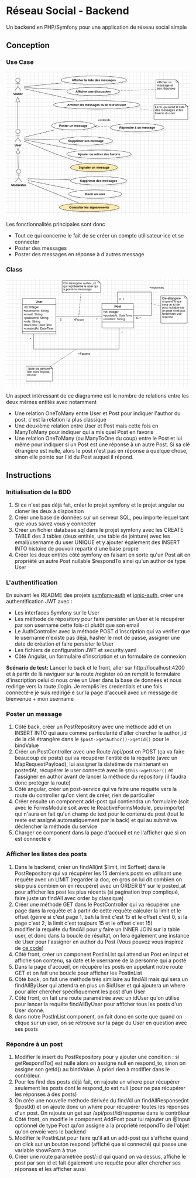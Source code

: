 # Réseau Social - Backend
Un backend en PHP/Symfony pour une application de réseau social simple

## Conception
### Use Case
![Diagramme de Use Case](./conception/reseau-social-uc.png)

Les fonctionnalités principales sont donc 
* Tout ce qui concerne le fait de se créer un compte utilisateur⋅ice et se connecter
* Poster des messages
* Poster des messages en réponse à d'autres message

### Class
![Diagramme de Class](./conception/reseau-social-class.png)

Un aspect intéressant de ce diagramme est le nombre de relations entre les deux mêmes entités avec notamment
* Une relation OneToMany entre User et Post pour indiquer l'author du post, c'est la relation la plus classique
* Une deuxième relation entre User et Post mais cette fois en ManyToMany pour indiquer qui a mis quel Post en favoris
* Une relation OneToMany (ou ManyToOne du coup) entre le Post et lui même pour indiquer si un Post est une réponse à un autre Post. Si sa clé étrangère est nulle, alors le post n'est pas en réponse à quelque chose, sinon elle pointe sur l'id du Post auquel il répond.


## Instructions

### Initialisation de la BDD
1. Si ce n'est pas déjà fait, créer le projet symfony et le projet angular ou cloner les deux à disposition
2. Créer une base de données sur un serveur SQL, peu importe lequel tant que vous savez vous y connecter
3. Créer un fichier database.sql dans le projet symfony avec les CREATE TABLE des 3 tables (deux entités, une table de jointure) avec les email/username du user UNIQUE et y ajouter également des INSERT INTO histoire de pouvoir repartir d'une base propre
4. Créer les deux entités côté symfony en faisant en sorte qu'un Post ait en propriété un autre Post nullable $respondTo ainsi qu'un author de type User

### L'authentification
En suivant les README des projets [symfony-auth](https://github.com/m2i-grenoble-2024/symfony-auth) et [ionic-auth](https://github.com/m2i-grenoble-2024/ionic-auth), créer une authentification JWT avec :
* Les interfaces Symfony sur le User
* Les méthode de répository pour faire persister un User et le récupérer par son username cette fois-ci plutôt que son email
* Le AuthController avec la méthode POST d'inscription qui va vérifier que le username n'existe pas déjà, hasher le mot de passe, assigner une date de création et faire persister le User
* Les fichiers de configuration JWT et security.yaml
* Côté Angular, un formulaire d'inscription et un formulaire de connexion

**Scénario de test:** Lancer le back et le front, aller sur http://localhost:4200 et à partir de là naviguer sur la route /register où on remplit le formulaire d'inscription celui ci nous crée un User dans la base de données et nous redirige vers la route /login. Je remplis les credentials et une fois connecté⋅e je suis redirigé⋅e sur la page d'accueil avec un message de bienvenue + mon username

### Poster un message
1. Côté back, créer un PostRepository avec une méthode add et un INSERT INTO qui aura comme particularité d'aller chercher le author_id de la clé étrangère dans le `$post->getAuthor()->getId()` pour le bindValue 
2. Créer un PostController avec une Route /api/post en POST (ça va faire beaucoup de posts) qui va récupérer l'entité de la requête (avec un MapRequestPayload), lui assigner la datetime de maintenant en postedAt, récupérer le user connecté avec le `$this->getUser()` et l'assigner en author avant de lancer la méthode du repository (il faudra donc protéger la route)
3. Côté angular, créer un post-service qui va faire une requête vers la route du controller qu'on vient de créer, rien de particulier
4. Créer ensuite un component add-post qui contiendra un formulaire (soit avec le FormsModule soit avec le ReactiveFormsModule, peu importe) qui n'aura en fait qu'un champ de text pour le contenu du post (tout le reste est assigné automatiquement par le back) et qui au submit va déclencher la méthode du service
5. Charger ce component dans la page d'accueil et ne l'afficher que si on est connecté⋅e

### Afficher les listes des posts
1. Dans le backend, créer un findAll(int $limit, int $offset) dans le PostRepository qui va récupérer les 15 derniers posts en utilisant une requête avec un LIMIT (regarder la doc, en gros on lui dit combien on skip puis combien on en récupère) avec un ORDER BY sur le posted_at pour afficher les post les plus récents (si pagination trop compliqué, faire juste un findAll avec order by classique)
2. Créer une méthode GET dans le PostController qui va récupérer une page dans la requête et à partir de cette requête calculer la limit et le offset (genre si c'est page 1, bah la limit c'est 15 et le offset c'est 0, si la page c'est 2, la limit c'est toujours 15 et le offset c'est 15)
3. modifier la requête du findAll pour y faire un INNER JOIN sur la table user, et donc dans la boucle de résultat, on fera également une instance de User pour l'assigner en author du Post (Vous pouvez vous inspirez de [ce code](https://github.com/m2i-grenoble-2024/symfony-auth/blob/annonce/src/Repository/AnnonceRepository.php#L26))
4. Côté front, créer un component PostInList qui attend un Post en input et affiche son contenu, sa date et le username de la personne qui a posté
5. Dans la page d'accueil, on récupère les posts en appelant notre route GET et on fait une boucle pour afficher les PostInList
6. Côté back, on fait une méthode très similaire au findAll mais qui sera un findAllByUser qui attendra en plus un $idUser et qui ajoutera un where pour aller chercher spécifiquement les post d'un User
7. Côté front, on fait une route paramétrée avec un idUser qu'on utilise pour lancer la requête findAllByUser pour afficher tous les posts d'un User donné.
8. dans notre PostInList component, on fait donc en sorte que quand on clique sur un user, on se retrouve sur la page du User en question avec ses posts

### Répondre à un post
1. Modifier le insert du PostRepository pour y ajouter une condition : si getRespondTo() est nulle alors on assigne null en respond_to, sinon on assigne son getId() au bindValue. À priori rien à modifier dans le contrôleur.
2. Pour les find des posts déjà fait, on rajoute un where pour récupérer seulement les posts dont le respond_to est null (pour ne pas récupérer les réponses à des posts)
3. On crée une nouvelle méthode dérivée du findAll un findAllResponse(int $postId) et on ajoute donc un where pour récupérer toutes les réponses d'un post. On rajoute un get sur /api/post/id/response dans le contrôleur
4. Côté front, on modifie le component AddPost pour lui rajouter un @Input optionnel de type Post qu'on assigne a la propriété respondTo de l'objet qu'on envoie vers le backend
5. Modifier le PostInList pour faire qu'il ait un add-post qui s'affiche quand on click sur un bouton respond (affiché que si connecté) qui passe une variable showForm à true
6. Créer une route paramétrée post/:id qui quand on va dessus, affiche le post par son id et fait également une requête pour aller chercher ses réponses et les afficher aussi
